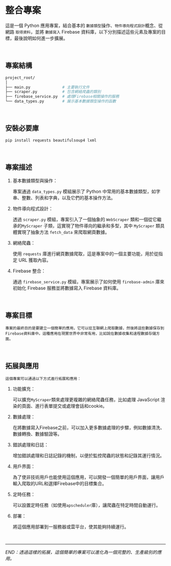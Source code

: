 # 整合專案

這是一個 Python 應用專案，結合基本的 `數據類型`操作、`物件導向程式設計`概念、從網路 `取得資料`，並將 `數據寫入` Firebase 資料庫，以下分別描述這些元素及專案的目標，最後說明如何進一步擴展。

<br>

## 專案結構

```bash
project_root/
│
├── main.py              # 主要執行文件
├── scraper.py           # 包含網絡爬蟲的類別
├── firebase_service.py  # 處理Firebase相關操作的服務
└── data_types.py        # 展示基本數據類型操作的函數
```

<br>

## 安裝必要庫

```bash
pip install requests beautifulsoup4 lxml
```
<br>

## 專案描述

1. 基本數據類型與操作：

    專案通過 `data_types.py` 模組展示了 Python 中常用的基本數據類型，如字串、整數、列表和字典，以及它們的基本操作方法。

2. 物件導向程式設計：
  
    透過 `scraper.py` 模組，專案引入了一個抽象的 `WebScraper` 類和一個從它繼承的`MyScraper` 子類，這實現了物件導向的繼承和多型，其中 `MyScraper` 類具體實現了抽象方法 `fetch_data` 來爬取網頁數據。

3. 網絡爬蟲：

    使用 `requests` 庫進行網頁數據爬取，這是專案中的一個主要功能，用於從指定 URL 獲取內容。

4. Firebase 整合：
  
    通過 `firebase_service.py` 模組，專案展示了如何使用 `firebase-admin` 庫來初始化 Firebase 服務並將數據寫入 Firebase 資料庫。


<br>

## 專案目標

    專案的最終目的是要建立一個簡單的應用，它可以從互聯網上爬取數據，然後將這些數據保存到Firebase資料庫中。這種應用在現實世界中非常有用，比如說在數據收集和遠程數據存儲方面。

<br>

## 拓展與應用

    這個專案可以通過以下方式進行拓展和應用：

1. 功能擴充：
  
    可以擴充`MyScraper`類來處理更複雜的網絡爬蟲任務，比如處理 JavaScript 渲染的頁面、進行表單提交或處理會話和cookie。

2. 數據處理：
  
    在將數據寫入Firebase之前，可以加入更多數據處理的步驟，例如數據清洗、數據轉換、數據驗證等。

3. 錯誤處理和日誌：
  
    增加錯誤處理和日誌記錄的機制，以便於監控爬蟲的狀態和記錄其運行情況。

4. 用戶界面：

    為了使非技術用戶也能使用這個應用，可以開發一個簡單的用戶界面，讓用戶輸入爬取的URL和選擇Firebase中的目標集合。

5. 定時任務：
  
    可以設置定時任務（如使用`apscheduler`庫），讓爬蟲在特定時間自動運行。

6. 部署：
  
    將這個應用部署到一服務器或雲平台，使其能夠持續運行。


<br>

---

_END：透過這樣的拓展，這個簡單的專案可以進化為一個完整的、生產級別的應用。_